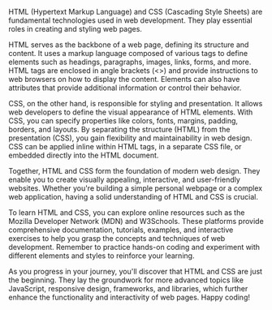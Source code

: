HTML (Hypertext Markup Language) and CSS (Cascading Style Sheets) are fundamental technologies used in web development. They play essential roles in creating and styling web pages.

HTML serves as the backbone of a web page, defining its structure and content. It uses a markup language composed of various tags to define elements such as headings, paragraphs, images, links, forms, and more. HTML tags are enclosed in angle brackets (<>) and provide instructions to web browsers on how to display the content. Elements can also have attributes that provide additional information or control their behavior.

CSS, on the other hand, is responsible for styling and presentation. It allows web developers to define the visual appearance of HTML elements. With CSS, you can specify properties like colors, fonts, margins, padding, borders, and layouts. By separating the structure (HTML) from the presentation (CSS), you gain flexibility and maintainability in web design. CSS can be applied inline within HTML tags, in a separate CSS file, or embedded directly into the HTML document.

Together, HTML and CSS form the foundation of modern web design. They enable you to create visually appealing, interactive, and user-friendly websites. Whether you're building a simple personal webpage or a complex web application, having a solid understanding of HTML and CSS is crucial.

To learn HTML and CSS, you can explore online resources such as the Mozilla Developer Network (MDN) and W3Schools. These platforms provide comprehensive documentation, tutorials, examples, and interactive exercises to help you grasp the concepts and techniques of web development. Remember to practice hands-on coding and experiment with different elements and styles to reinforce your learning.

As you progress in your journey, you'll discover that HTML and CSS are just the beginning. They lay the groundwork for more advanced topics like JavaScript, responsive design, frameworks, and libraries, which further enhance the functionality and interactivity of web pages. Happy coding!

